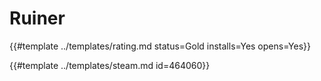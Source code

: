 # Ruiner
<!-- script:Aliases [] -->

{{#template ../templates/rating.md status=Gold installs=Yes opens=Yes}}

{{#template ../templates/steam.md id=464060}}
